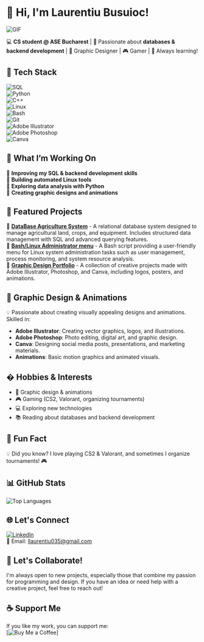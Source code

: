 # 👋 Hi, I'm Laurentiu Busuioc!  
![GIF](https://media.giphy.com/media/qgQUggAC3Pfv687qPC/giphy.gif)  

💻 **CS student @ ASE Bucharest** | 💾 Passionate about **databases & backend development** | 🎨 Graphic Designer | 🎮 Gamer | 🚀 Always learning!  

## 🔧 Tech Stack  
![SQL](https://img.shields.io/badge/SQL-025E8C?style=for-the-badge&logo=sqlite&logoColor=white)  
![Python](https://img.shields.io/badge/Python-3776AB?style=for-the-badge&logo=python&logoColor=white)  
![C++](https://img.shields.io/badge/C++-00599C?style=for-the-badge&logo=c%2B%2B&logoColor=white)  
![Linux](https://img.shields.io/badge/Linux-FCC624?style=for-the-badge&logo=linux&logoColor=black)  
![Bash](https://img.shields.io/badge/Bash-121011?style=for-the-badge&logo=gnu-bash&logoColor=white)  
![Git](https://img.shields.io/badge/Git-F05032?style=for-the-badge&logo=git&logoColor=white)  
![Adobe Illustrator](https://img.shields.io/badge/Adobe%20Illustrator-FF9A00?style=for-the-badge&logo=adobe%20illustrator&logoColor=white)  
![Adobe Photoshop](https://img.shields.io/badge/Adobe%20Photoshop-31A8FF?style=for-the-badge&logo=adobe%20photoshop&logoColor=white)  
![Canva](https://img.shields.io/badge/Canva-00C4CC?style=for-the-badge&logo=canva&logoColor=white)  

## 🚀 What I’m Working On  
🔹 **Improving my SQL & backend development skills**  
🔹 **Building automated Linux tools**  
🔹 **Exploring data analysis with Python**  
🔹 **Creating graphic designs and animations**  

## 📌 Featured Projects  
🔹 [**DataBase Agriculture System**](#) - A relational database system designed to manage agricultural land, crops, and equipment. Includes structured data management with SQL and advanced querying features.  
🔹 [**Bash/Linux Administrator menu**](#) - A Bash script providing a user-friendly menu for Linux system administration tasks such as user management, process monitoring, and system resource analysis.  
🔹 [**Graphic Design Portfolio**](#) - A collection of creative projects made with Adobe Illustrator, Photoshop, and Canva, including logos, posters, and animations.  

## 🎨 Graphic Design & Animations  
💡 Passionate about creating visually appealing designs and animations. Skilled in:  
- **Adobe Illustrator**: Creating vector graphics, logos, and illustrations.  
- **Adobe Photoshop**: Photo editing, digital art, and graphic design.  
- **Canva**: Designing social media posts, presentations, and marketing materials.  
- **Animations**: Basic motion graphics and animated visuals.  



## � Hobbies & Interests  
- 🎨 Graphic design & animations  
- 🎮 Gaming (CS2, Valorant, organizing tournaments)  
- 💻 Exploring new technologies  
- 📚 Reading about databases and backend development  

## 🎯 Fun Fact  
💡 Did you know? I love playing CS2 & Valorant, and sometimes I organize tournaments! 🎮  

## 📊 GitHub Stats   
![Top Languages](https://github-readme-stats.vercel.app/api/top-langs/?username=laurentiubusuioc&layout=compact&theme=dark)  

## 🌐 Let's Connect  
[![LinkedIn](https://img.shields.io/badge/LinkedIn-0077B5?style=for-the-badge&logo=linkedin&logoColor=white)](https://www.linkedin.com/in/lauren%C8%9Biu-busuioc-018348228/)  
📩 Email: llaurentiu035@gmail.com

## 🤝 Let's Collaborate!  
I'm always open to new projects, especially those that combine my passion for programming and design. If you have an idea or need help with a creative project, feel free to reach out!  

## ☕ Support Me  
If you like my work, you can support me:  
[![Buy Me a Coffee](https://img.shields.io/badge/Buy%20Me%20a%20Coffee-FFDD00?style=for-the-badge&logo=buy-me-a-coffee&logoColor=black)] 
